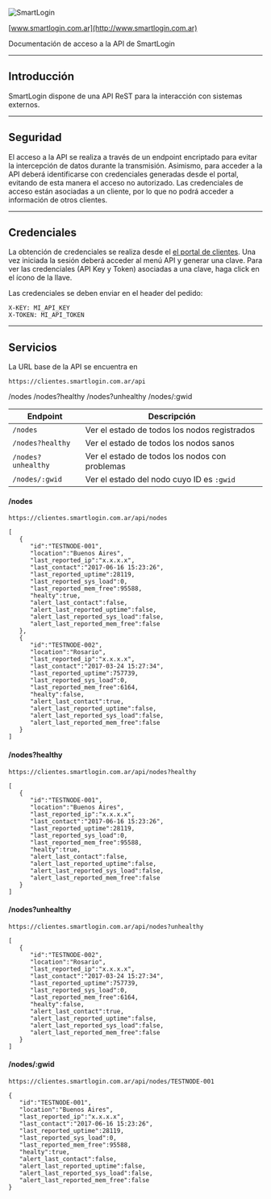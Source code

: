 ![SmartLogin](http://www.smartlogin.com.ar/images/logo.png)

[www.smartlogin.com.ar](http://www.smartlogin.com.ar)

Documentación de acceso a la API de SmartLogin


----------

Introducción
----------------
SmartLogin dispone de una API ReST para la interacción con sistemas externos. 

----------

Seguridad
----------------
El acceso a la API se realiza a través de un endpoint encriptado para evitar la intercepción de datos durante la transmisión. Asimismo, para acceder a la API deberá identificarse con credenciales generadas desde el portal, evitando de esta manera el acceso no autorizado. Las credenciales de acceso están asociadas a un cliente, por lo que no podrá acceder a información de otros clientes.

----------

Credenciales
------------
La obtención de credenciales se realiza desde el [el portal de clientes](https://clientes.smartlogin.com.ar/). Una vez iniciada la sesión deberá acceder al menú API y generar una clave.
Para ver las credenciales (API Key y Token) asociadas a una clave, haga click en el ícono de la llave.

Las credenciales se deben enviar en el header del pedido:
```
X-KEY: MI_API_KEY
X-TOKEN: MI_API_TOKEN
```

----------

Servicios
---------
La URL base de la API se encuentra en

    https://clientes.smartlogin.com.ar/api


/nodes
/nodes?healthy
/nodes?unhealthy
/nodes/:gwid

| Endpoint             | Descripción              
 --------------------- | ------------------------------------------------
| `/nodes`             | Ver el estado de todos los nodos registrados
| `/nodes?healthy`     | Ver el estado de todos los nodos sanos
| `/nodes?unhealthy`   | Ver el estado de todos los nodos con problemas
| `/nodes/:gwid`       | Ver el estado del nodo cuyo ID es `:gwid`


#### /nodes
    https://clientes.smartlogin.com.ar/api/nodes

```
[
   {
      "id":"TESTNODE-001",
      "location":"Buenos Aires",
      "last_reported_ip":"x.x.x.x",
      "last_contact":"2017-06-16 15:23:26",
      "last_reported_uptime":28119,
      "last_reported_sys_load":0,
      "last_reported_mem_free":95588,
      "healty":true,
      "alert_last_contact":false,
      "alert_last_reported_uptime":false,
      "alert_last_reported_sys_load":false,
      "alert_last_reported_mem_free":false
   },
   {
      "id":"TESTNODE-002",
      "location":"Rosario",
      "last_reported_ip":"x.x.x.x",
      "last_contact":"2017-03-24 15:27:34",
      "last_reported_uptime":757739,
      "last_reported_sys_load":0,
      "last_reported_mem_free":6164,
      "healty":false,
      "alert_last_contact":true,
      "alert_last_reported_uptime":false,
      "alert_last_reported_sys_load":false,
      "alert_last_reported_mem_free":false
   }
]	
```

#### /nodes?healthy
    https://clientes.smartlogin.com.ar/api/nodes?healthy

```
[
   {
      "id":"TESTNODE-001",
      "location":"Buenos Aires",
      "last_reported_ip":"x.x.x.x",
      "last_contact":"2017-06-16 15:23:26",
      "last_reported_uptime":28119,
      "last_reported_sys_load":0,
      "last_reported_mem_free":95588,
      "healty":true,
      "alert_last_contact":false,
      "alert_last_reported_uptime":false,
      "alert_last_reported_sys_load":false,
      "alert_last_reported_mem_free":false
   }
]	
```

#### /nodes?unhealthy
    https://clientes.smartlogin.com.ar/api/nodes?unhealthy

```
[
   {
      "id":"TESTNODE-002",
      "location":"Rosario",
      "last_reported_ip":"x.x.x.x",
      "last_contact":"2017-03-24 15:27:34",
      "last_reported_uptime":757739,
      "last_reported_sys_load":0,
      "last_reported_mem_free":6164,
      "healty":false,
      "alert_last_contact":true,
      "alert_last_reported_uptime":false,
      "alert_last_reported_sys_load":false,
      "alert_last_reported_mem_free":false
   }
]	
```
#### /nodes/:gwid
    https://clientes.smartlogin.com.ar/api/nodes/TESTNODE-001

```
{
   "id":"TESTNODE-001",
   "location":"Buenos Aires",
   "last_reported_ip":"x.x.x.x",
   "last_contact":"2017-06-16 15:23:26",
   "last_reported_uptime":28119,
   "last_reported_sys_load":0,
   "last_reported_mem_free":95588,
   "healty":true,
   "alert_last_contact":false,
   "alert_last_reported_uptime":false,
   "alert_last_reported_sys_load":false,
   "alert_last_reported_mem_free":false
}
```

